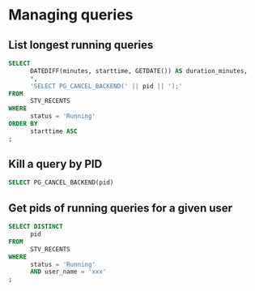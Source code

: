 # Managing queries

## List longest running queries

```sql
SELECT
      DATEDIFF(minutes, starttime, GETDATE()) AS duration_minutes,
      *,
      'SELECT PG_CANCEL_BACKEND(' || pid || ');'
FROM
      STV_RECENTS
WHERE
      status = 'Running'
ORDER BY
      starttime ASC
;
```

## Kill a query by PID

```sql
SELECT PG_CANCEL_BACKEND(pid)
```

## Get pids of running queries for a given user

```sql
SELECT DISTINCT
      pid
FROM
      STV_RECENTS
WHERE
      status = 'Running'
      AND user_name = 'xxx'
;
